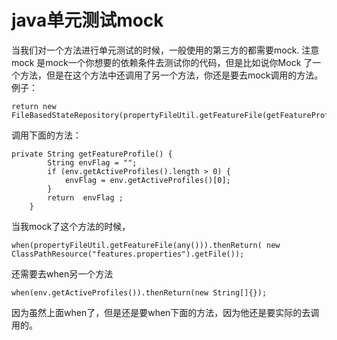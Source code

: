 # java单元测试mock
当我们对一个方法进行单元测试的时候，一般使用的第三方的都需要mock.
注意mock 是mock一个你想要的依赖条件去测试你的代码，但是比如说你Mock 了一个方法，但是在这个方法中还调用了另一个方法，你还是要去mock调用的方法。
例子：
```
return new FileBasedStateRepository(propertyFileUtil.getFeatureFile(getFeatureProfile()));
```
调用下面的方法：
```
private String getFeatureProfile() {
        String envFlag = "";
        if (env.getActiveProfiles().length > 0) {
            envFlag = env.getActiveProfiles()[0];
        }
        return  envFlag ;
    }
```
当我mock了这个方法的时候，
```
when(propertyFileUtil.getFeatureFile(any())).thenReturn( new ClassPathResource("features.properties").getFile());
```
还需要去when另一个方法
```
when(env.getActiveProfiles()).thenReturn(new String[]{});
```
因为虽然上面when了，但是还是要when下面的方法，因为他还是要实际的去调用的。
